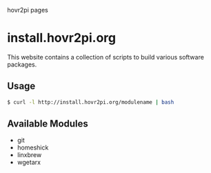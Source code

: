 hovr2pi pages


install.hovr2pi.org
=================

This website contains  a collection of scripts to build various
software packages.

Usage
------------

```bash
$ curl -l http://install.hovr2pi.org/modulename | bash
```

Available Modules
------------
* git
* homeshick
* linxbrew
* wgetarx

